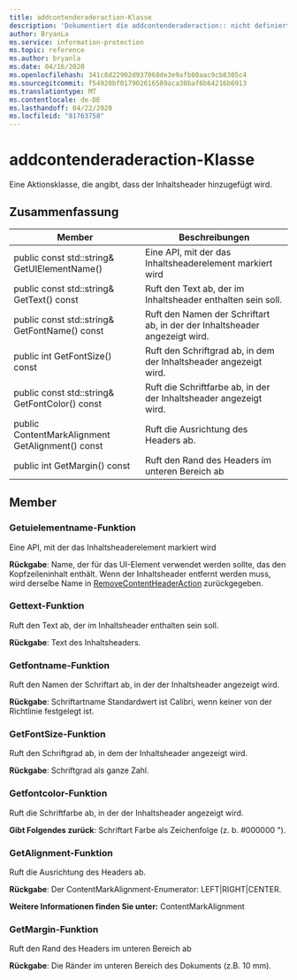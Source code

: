 ```yaml
---
title: addcontenderaderaction-Klasse
description: 'Dokumentiert die addcontenderaderaction:: nicht definierte Klasse des Microsoft Information Protection (MIP) SDK.'
author: BryanLa
ms.service: information-protection
ms.topic: reference
ms.author: bryanla
ms.date: 04/16/2020
ms.openlocfilehash: 341c8d22902d937068de3e9afb80aac9cb8305c4
ms.sourcegitcommit: f54920bf017902616589aca30baf6b64216b6913
ms.translationtype: MT
ms.contentlocale: de-DE
ms.lasthandoff: 04/22/2020
ms.locfileid: "81763758"
---
```

# <a name="class-addcontentheaderaction"></a>addcontenderaderaction-Klasse 
Eine Aktionsklasse, die angibt, dass der Inhaltsheader hinzugefügt wird.
  
## <a name="summary"></a>Zusammenfassung
 Member                        | Beschreibungen                                
--------------------------------|---------------------------------------------
public const std::string& GetUIElementName()  |  Eine API, mit der das Inhaltsheaderelement markiert wird
public const std::string& GetText() const  |  Ruft den Text ab, der im Inhaltsheader enthalten sein soll.
public const std::string& GetFontName() const  |  Ruft den Namen der Schriftart ab, in der der Inhaltsheader angezeigt wird.
public int GetFontSize() const  |  Ruft den Schriftgrad ab, in dem der Inhaltsheader angezeigt wird.
public const std::string& GetFontColor() const  |  Ruft die Schriftfarbe ab, in der der Inhaltsheader angezeigt wird.
public ContentMarkAlignment GetAlignment() const  |  Ruft die Ausrichtung des Headers ab.
public int GetMargin() const  |  Ruft den Rand des Headers im unteren Bereich ab
  
## <a name="members"></a>Member
  
### <a name="getuielementname-function"></a>Getuielementname-Funktion
Eine API, mit der das Inhaltsheaderelement markiert wird

  
**Rückgabe**: Name, der für das UI-Element verwendet werden sollte, das den Kopfzeileninhalt enthält. Wenn der Inhaltsheader entfernt werden muss, wird derselbe Name in [RemoveContentHeaderAction](class_mip_removecontentfooteraction.md) zurückgegeben.
  
### <a name="gettext-function"></a>Gettext-Funktion
Ruft den Text ab, der im Inhaltsheader enthalten sein soll.

  
**Rückgabe**: Text des Inhaltsheaders.
  
### <a name="getfontname-function"></a>Getfontname-Funktion
Ruft den Namen der Schriftart ab, in der der Inhaltsheader angezeigt wird.

  
**Rückgabe**: Schriftartname Standardwert ist Calibri, wenn keiner von der Richtlinie festgelegt ist.
  
### <a name="getfontsize-function"></a>GetFontSize-Funktion
Ruft den Schriftgrad ab, in dem der Inhaltsheader angezeigt wird.

  
**Rückgabe**: Schriftgrad als ganze Zahl.
  
### <a name="getfontcolor-function"></a>Getfontcolor-Funktion
Ruft die Schriftfarbe ab, in der der Inhaltsheader angezeigt wird.

  
**Gibt Folgendes zurück**: Schriftart Farbe als Zeichenfolge (z. b. #000000 ").
  
### <a name="getalignment-function"></a>GetAlignment-Funktion
Ruft die Ausrichtung des Headers ab.

  
**Rückgabe**: Der ContentMarkAlignment-Enumerator: LEFT|RIGHT|CENTER. 
  
**Weitere Informationen finden Sie unter:** ContentMarkAlignment
  
### <a name="getmargin-function"></a>GetMargin-Funktion
Ruft den Rand des Headers im unteren Bereich ab

  
**Rückgabe**: Die Ränder im unteren Bereich des Dokuments (z.B. 10 mm).